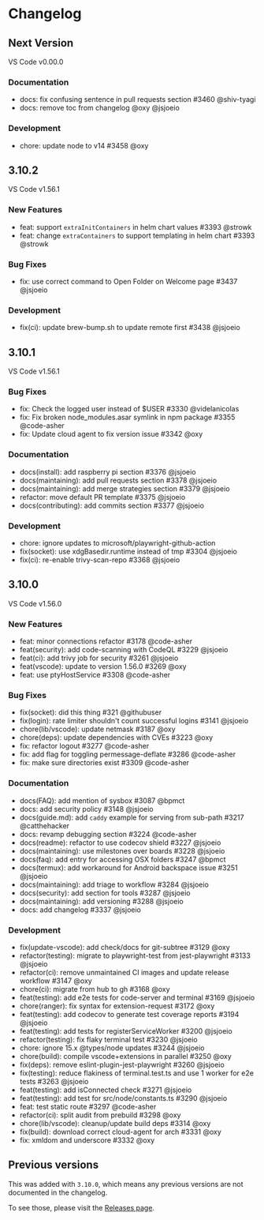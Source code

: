 # Changelog

<!--

This should be updated on every PR.

We copy from here into the release notes.

 -->

<!--
Add next version above previous version but below this line using the template

## Next Version

VS Code v0.00.0

### New Features

- item

### Bug Fixes

- fix(socket): did this thing #321 @githubuser

### Documentation

- item

### Development

- item

-->

## Next Version

VS Code v0.00.0

### Documentation

- docs: fix confusing sentence in pull requests section #3460 @shiv-tyagi
- docs: remove toc from changelog @oxy @jsjoeio

### Development

- chore: update node to v14 #3458 @oxy

## 3.10.2

VS Code v1.56.1

### New Features

- feat: support `extraInitContainers` in helm chart values #3393 @strowk
- feat: change `extraContainers` to support templating in helm chart #3393 @strowk

### Bug Fixes

- fix: use correct command to Open Folder on Welcome page #3437 @jsjoeio

### Development

- fix(ci): update brew-bump.sh to update remote first #3438 @jsjoeio

## 3.10.1

VS Code v1.56.1

### Bug Fixes

- fix: Check the logged user instead of $USER #3330 @videlanicolas
- fix: Fix broken node_modules.asar symlink in npm package #3355 @code-asher
- fix: Update cloud agent to fix version issue #3342 @oxy

### Documentation

- docs(install): add raspberry pi section #3376 @jsjoeio
- docs(maintaining): add pull requests section #3378 @jsjoeio
- docs(maintaining): add merge strategies section #3379 @jsjoeio
- refactor: move default PR template #3375 @jsjoeio
- docs(contributing): add commits section #3377 @jsjoeio

### Development

- chore: ignore updates to microsoft/playwright-github-action
- fix(socket): use xdgBasedir.runtime instead of tmp #3304 @jsjoeio
- fix(ci): re-enable trivy-scan-repo #3368 @jsjoeio

## 3.10.0

VS Code v1.56.0

### New Features

- feat: minor connections refactor #3178 @code-asher
- feat(security): add code-scanning with CodeQL #3229 @jsjoeio
- feat(ci): add trivy job for security #3261 @jsjoeio
- feat(vscode): update to version 1.56.0 #3269 @oxy
- feat: use ptyHostService #3308 @code-asher

### Bug Fixes

- fix(socket): did this thing #321 @githubuser
- fix(login): rate limiter shouldn't count successful logins #3141 @jsjoeio
- chore(lib/vscode): update netmask #3187 @oxy
- chore(deps): update dependencies with CVEs #3223 @oxy
- fix: refactor logout #3277 @code-asher
- fix: add flag for toggling permessage-deflate #3286 @code-asher
- fix: make sure directories exist #3309 @code-asher

### Documentation

- docs(FAQ): add mention of sysbox #3087 @bpmct
- docs: add security policy #3148 @jsjoeio
- docs(guide.md): add `caddy` example for serving from sub-path #3217 @catthehacker
- docs: revamp debugging section #3224 @code-asher
- docs(readme): refactor to use codecov shield #3227 @jsjoeio
- docs(maintaining): use milestones over boards #3228 @jsjoeio
- docs(faq): add entry for accessing OSX folders #3247 @bpmct
- docs(termux): add workaround for Android backspace issue #3251 @jsjoeio
- docs(maintaining): add triage to workflow #3284 @jsjoeio
- docs(security): add section for tools #3287 @jsjoeio
- docs(maintaining): add versioning #3288 @jsjoeio
- docs: add changelog #3337 @jsjoeio

### Development

- fix(update-vscode): add check/docs for git-subtree #3129 @oxy
- refactor(testing): migrate to playwright-test from jest-playwright #3133 @jsjoeio
- refactor(ci): remove unmaintained CI images and update release workflow #3147 @oxy
- chore(ci): migrate from hub to gh #3168 @oxy
- feat(testing): add e2e tests for code-server and terminal #3169 @jsjoeio
- chore(ranger): fix syntax for extension-request #3172 @oxy
- feat(testing): add codecov to generate test coverage reports #3194 @jsjoeio
- feat(testing): add tests for registerServiceWorker #3200 @jsjoeio
- refactor(testing): fix flaky terminal test #3230 @jsjoeio
- chore: ignore 15.x @types/node updates #3244 @jsjoeio
- chore(build): compile vscode+extensions in parallel #3250 @oxy
- fix(deps): remove eslint-plugin-jest-playwright #3260 @jsjoeio
- fix(testing): reduce flakiness of terminal.test.ts and use 1 worker for e2e tests #3263 @jsjoeio
- feat(testing): add isConnected check #3271 @jsjoeio
- feat(testing): add test for src/node/constants.ts #3290 @jsjoeio
- feat: test static route #3297 @code-asher
- refactor(ci): split audit from prebuild #3298 @oxy
- chore(lib/vscode): cleanup/update build deps #3314 @oxy
- fix(build): download correct cloud-agent for arch #3331 @oxy
- fix: xmldom and underscore #3332 @oxy

## Previous versions

This was added with `3.10.0`, which means any previous versions are not documented in the changelog.

To see those, please visit the [Releases page](https://github.com/cdr/code-server/releases).
